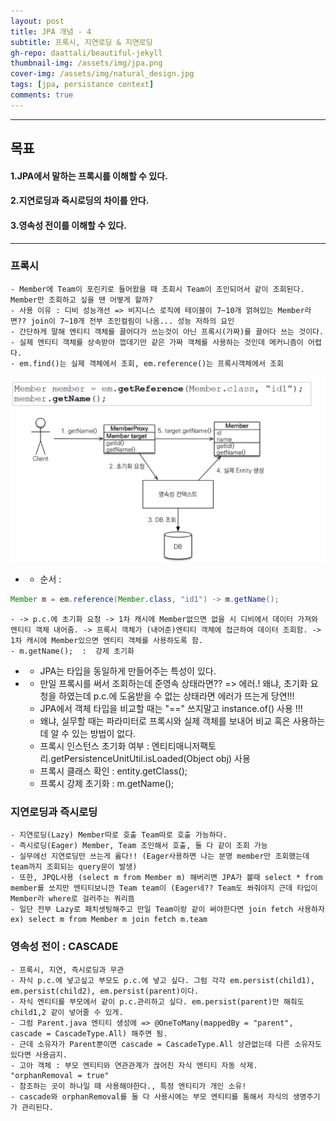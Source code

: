 ```yaml
---
layout: post
title: JPA 개념 - 4
subtitle: 프록시, 지연로딩 & 지연로딩
gh-repo: daattali/beautiful-jekyll
thumbnail-img: /assets/img/jpa.png
cover-img: /assets/img/natural_design.jpg
tags: [jpa, persistance context]
comments: true
---
```


___
## 목표

#### 1.JPA에서 말하는 프록시를 이해할 수 있다.
#### 2.지연로딩과 즉시로딩의 차이를 안다.
#### 3.영속성 전이를 이해할 수 있다.
___

### 프록시

	- Member에 Team이 포린키로 들어왔을 때 조회시 Team이 조인되어서 같이 조회된다. Member만 조회하고 싶을 땐 어떻게 할까?
	- 사용 이유 : 디비 성능개선 => 비지니스 로직에 테이블이 7~10개 얽혀있는 Member라면?? join이 7~10개 전부 조인컬림이 나옴... 성능 저하의 요인
	- 간단하게 말해 엔티티 객체를 끌어다가 쓰는것이 아닌 프록시(가짜)를 끌어다 쓰는 것이다.
	- 실제 엔티티 객체를 상속받아 껍데기만 같은 가짜 객체를 사용하는 것인데 메커니즘이 어렵다.
	- em.find()는 실제 객체에서 조회, em.reference()는 프록시객체에서 조회
![jpa 그림 - 1](/assets/img/21.04.30-jpa연습4[그림1].png)
*	- 순서 : 
``` java
Member m = em.reference(Member.class, "id1") -> m.getName();
``` 
	- -> p.c.에 초기화 요청 -> 1차 캐시에 Member없으면 없을 시 디비에서 데이터 가져와 엔티티 객체 내어줌. -> 프록시 객체가 (내어준)엔티티 객체에 접근하여 데이터 조회함. -> 1차 캐시에 Member있으면 엔티티 객체를 사용하도록 함.
	- m.getName();  :  강제 초기화 
*	- JPA는 타입을 동일하게 만들어주는 특성이 있다.
*	- 만일 프록시를 써서 조회하는데 준영속 상태라면?? => 에러.! 왜냐, 초기화 요청을 하였는데 p.c.에 도움받을 수 없는 상태라면 에러가 뜨는게 당연!!!
	- JPA에서 객체 타입을 비교할 때는 "==" 쓰지말고 instance.of() 사용 !!!
	- 왜냐, 실무할 때는 파라미터로 프록시와 실제 객체를 보내어 비교 혹은 사용하는데 알 수 있는 방법이 없다.
	- 프록시 인스턴스 초기화 여부 : 엔티티매니저팩토리.getPersistenceUnitUtil.isLoaded(Object obj) 사용
	- 프록시 클래스 확인 : entity.getClass();
	- 프록시 강제 초기화 : m.getName();


### 지연로딩과 즉시로딩
	
	- 지연로딩(Lazy) Member따로 호출 Team따로 호출 가능하다.
	- 즉시로딩(Eager) Member, Team 조인해서 호출, 둘 다 같이 조회 가능 
	- 실무에선 지연로딩만 쓰는게 옳다!! (Eager사용하면 나는 분명 member만 조회했는데 team까지 조회되는 query문이 발생)
	- 또한, JPQL사용 (select m from Member m) 해버리면 JPA가 볼때 select * from member를 쏘지만 엔티티보니깐 Team team이 (Eager네?? Team도 쏴줘야지 근데 타입이 Member라 where로 걸러주는 쿼리뜸 
	- 일단 전부 Lazy로 패치셋팅해주고 만일 Team이랑 같이 써야한다면 join fetch 사용하자 ex) select m from Member m join fetch m.team


### 영속성 전이 : CASCADE
	
	- 프록시, 지연, 즉시로딩과 무관
	- 자식 p.c.에 넣고싶고 부모도 p.c.에 넣고 싶다. 그럼 각각 em.persist(child1), em.persist(child2), em.persist(parent)이다.
	- 자식 엔티티를 부모에서 같이 p.c.관리하고 싶다. em.persist(parent)만 해줘도 child1,2 같이 넣어줄 수 있게.
	- 그럼 Parent.java 엔티티 생성에 => @OneToMany(mappedBy = "parent", cascade = CascadeType.All) 해주면 됨.
	- 근데 소유자가 Parent뿐이면 cascade = CascadeType.All 상관없는데 다른 소유자도 있다면 사용금지.
	- 고아 객체 : 부모 엔티티와 연관관계가 끊어진 자식 엔티티 자동 삭제.   "orphanRemoval = true"
	- 참조하는 곳이 하나일 때 사용해야한다., 특정 엔티티가 개인 소유!
	- cascade와 orphanRemoval를 둘 다 사용시에는 부모 엔티티를 통해서 자식의 생명주기가 관리된다.